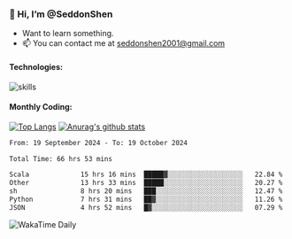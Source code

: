 ### 👋 Hi, I’m @SeddonShen
- Want to learn something.
- 📫 You can contact me at seddonshen2001@gmail.com

#### Technologies:

![skills](https://skillicons.dev/icons?i=scala,js,html,css,bootstrap,jquery,c,cpp,cloudflare,django,docker,flask,git,github,githubactions,linux,latex,mysql,nodejs,ps,php,pr,py,raspberrypi,redis,unreal,v,vscode,vue,bash)

#### Monthly Coding:
[![Top Langs](https://github-readme-stats.vercel.app/api/top-langs?username=seddonshen&show_icons=true&locale=en&layout=compact&hide=html&langs_count=8)](https://github.com/SeddonShen/)
[![Anurag's github stats](https://github-readme-stats.vercel.app/api?username=SeddonShen&count_private=true&show_icons=true)](https://github.com/anuraghazra/github-readme-stats)
<!--START_SECTION:waka-->

```txt
From: 19 September 2024 - To: 19 October 2024

Total Time: 66 hrs 53 mins

Scala             15 hrs 16 mins  █████▓░░░░░░░░░░░░░░░░░░░   22.84 %
Other             13 hrs 33 mins  █████░░░░░░░░░░░░░░░░░░░░   20.27 %
sh                8 hrs 20 mins   ███░░░░░░░░░░░░░░░░░░░░░░   12.47 %
Python            7 hrs 31 mins   ██▓░░░░░░░░░░░░░░░░░░░░░░   11.26 %
JSON              4 hrs 52 mins   █▓░░░░░░░░░░░░░░░░░░░░░░░   07.29 %
```

<!--END_SECTION:waka-->

![WakaTime Daily](https://wakatime.com/share/@seddon2001/61a7e342-5f12-4fea-bf92-1fac161e97d6.svg)
<!---
SeddonShen/SeddonShen is a ✨ special ✨ repository because its `README.md` (this file) appears on your GitHub profile.
You can click the Preview link to take a look at your changes.
--->
